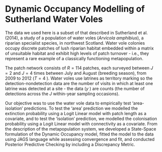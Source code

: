 # Dynamic Occupancy Modelling of Sutherland Water Voles

The data we used here is a subset of that described in Sutherland et al. (2014), a study of a population of water voles (*Arvicola amphibius*), a riparian specialist species, in northwest Scotland. Water vole colonies occupy discrete patches of lush riparian habitat embedded within a matrix of unsuitable habitat and exhibit high levels of patch turnover - i.e., they represent a rare example of a classically functioning metapopulation.

The patch network consists of $R=114$ patches, each surveyed between $J=2$
 and $J=4$
 times between July and August (breeding season), from 2009 to 2012 ($T=4$
). Water voles use latrines as territory marking so the detection-nondetection data are the number of visits in which at least one latrine was detected at a site - the data ($y$
) are counts (the number of detections across the $J$
 within-year sampling occasions). 
 
 Our objective was to use the water vole data to empirically test ‘area-isolation’ predictions. To test the ‘area’ prediction we modelled the extinction probability using a Logit Linear model with patch length as a covariate, and to test the ‘isolation’ prediction, we modelled the colonisation probability using a Logit Linear model with connectivity as a covariate. From the description of the metapopulation system, we developed a State-Space formulation of the Dynamic Occupancy model,
 fitted the model to the data using JAGS language while assessing convergence and fit, and conducted Posterior Predictive Checking by including a Discrepancy Metric.
